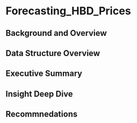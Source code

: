 # Forecasting_HBD_Prices

## Background and Overview

## Data Structure Overview



## Executive Summary
## Insight Deep Dive
## Recommnedations



